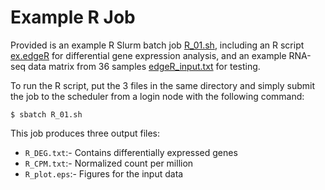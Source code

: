 # Example R Job

Provided is an example R Slurm batch job [R_01.sh](./R_01.sh), including an R script [ex.edgeR](./ex.edgeR) for differential gene expression analysis, and an example RNA-seq data matrix from 36 
samples [edgeR_input.txt](./edgeR_input.txt) for testing.

To run the R script, put the 3 files in the same directory and simply submit the job to the scheduler from a login node with the following command:
```
$ sbatch R_01.sh
```

This job produces three output files: 
- `R_DEG.txt`:- Contains differentially expressed genes 
- `R_CPM.txt`:- Normalized count per million
- `R_plot.eps`:- Figures for the input data
